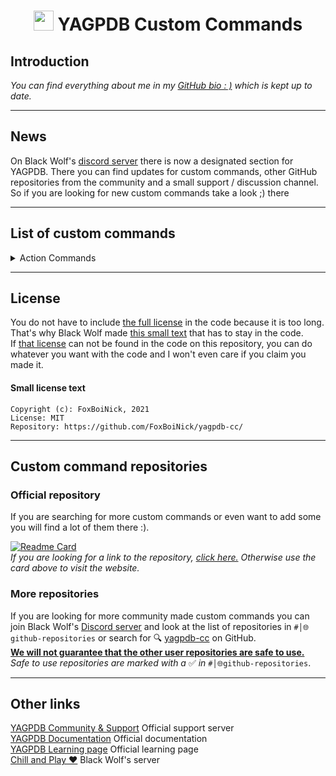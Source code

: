 <h1 align="center"><img src="https://yagpdb.xyz/static/img/logo_y.png" height=32px width=32px></img>&nbspYAGPDB Custom Commands</h1>

## Introduction  

*You can find everything about me in my [GitHub bio : )](https://github.com/FoxBoiNick/) which is kept up to date.*

---

## News  

On Black Wolf's [discord server](https://discord.gg/GRns3fg) there is now a designated section for YAGPDB. There you can find updates for custom commands, other GitHub repositories from the community and a small support / discussion channel.  
So if you are looking for new custom commands take a look ;) there  

---

## List of custom commands

<details>
<summary>Action Commands</summary>

- [Open Folder](Fun/Action%20Commands/)  
**•** [Furry](Fun/Action%20Commands/Furry) - Furry themed action commands
**•** [Anime](Fun/Action%20Commands/Anime) - Anime themed action commands

</details>

<!---

---

## How do you add custom commands to your server?

I'll add a little gif or video here showing how to add custom commands from my repository or other repositories
--->

---

## License  

You do not have to include [the full license](LICENSE) in the code because it is too long. That's why Black Wolf made [this small text](#small-license-text) that has to stay in the code.  
If [that license](#small-license-text) can not be found in the code on this repository, you can do whatever you want with the code and I won't even care if you claim you made it. 

#### Small license text

```
Copyright (c): FoxBoiNick, 2021
License: MIT
Repository: https://github.com/FoxBoiNick/yagpdb-cc/
```

---


## Custom command repositories

### Official repository

If you are searching for more custom commands or even want to add some you will find a lot of them there :).  

[![Readme Card](https://github-readme-stats.vercel.app/api/pin/?username=yagpdb-cc&repo=yagpdb-cc&icon_color=e74c3c&bg_color=151515&text_color=fff)](https://yagpdb-cc.github.io/)  
*If you are looking for a link to the repository, [click here.](https://github.com/yagpdb-cc/yagpdb-cc/tree/master/src) Otherwise use the card above to visit the website.*

### More repositories

If you are looking for more community made custom commands you can join Black Wolf's [Discord server](https://discord.gg/GRns3fg) and look at the list of repositories in `#│🌐github-repositories` or search for 🔍 [yagpdb-cc](https://github.com/search?q=yagpdb-cc) on GitHub.  
<u>**We will not guarantee that the other user repositories are safe to use.**</u>  
*Safe to use repositories are marked with a* ✅ *in* `#│🌐github-repositories`.

---


## Other links

[YAGPDB Community & Support](https://discord.gg/4uY54rw) Official support server  
[YAGPDB Documentation](https://docs.yagpdb.xyz/reference/templates) Official documentation  
[YAGPDB Learning page](https://learn.yagpdb.xyz/) Official learning page  
[Chill and Play ❤](https://discord.gg/GRns3fg) Black Wolf's server

